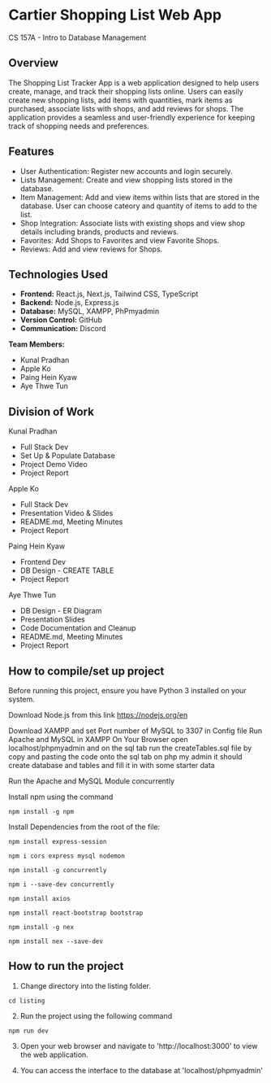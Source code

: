 # Cartier Shopping List Web App 
CS 157A - Intro to Database Management

## Overview
The Shopping List Tracker App is a web application designed to help users create, manage, and track their shopping lists online. Users can easily create new shopping lists, add items with quantities, mark items as purchased, associate lists with shops, and add reviews for shops. The application provides a seamless and user-friendly experience for keeping track of shopping needs and preferences.

## Features
- User Authentication: Register new accounts and login securely.
- Lists Management: Create and view shopping lists stored in the database.
- Item Management: Add and view items within lists that are stored in the database. User can choose cateory and quantity of items to add to the list.
- Shop Integration: Associate lists with existing shops and view shop details including brands, products and reviews.
- Favorites: Add Shops to Favorites and view Favorite Shops.
- Reviews: Add and view reviews for Shops.

## Technologies Used
- **Frontend:** React.js, Next.js, Tailwind CSS, TypeScript
- **Backend:** Node.js, Express.js
- **Database:** MySQL, XAMPP, PhPmyadmin
- **Version Control:** GitHub
- **Communication:** Discord

**Team Members:**
* Kunal Pradhan
* Apple Ko
* Paing Hein Kyaw
* Aye Thwe Tun

## Division of Work
Kunal Pradhan
- Full Stack Dev
- Set Up & Populate Database
- Project Demo Video
- Project Report

Apple Ko
- Full Stack Dev
- Presentation Video & Slides
- README.md, Meeting Minutes
- Project Report

Paing Hein Kyaw
- Frontend Dev 
- DB Design - CREATE TABLE
- Project Report

Aye Thwe Tun
- DB Design - ER Diagram
- Presentation Slides
- Code Documentation and Cleanup
- README.md, Meeting Minutes
- Project Report
    

## How to compile/set up project

Before running this project, ensure you have Python 3 installed on your system.

Download Node.js from this link
https://nodejs.org/en

Download XAMPP and set Port number of MySQL to 3307 in Config file
Run Apache and MySQL in XAMPP
On Your Browser open localhost/phpmyadmin and on the sql tab run the createTables.sql file by copy and pasting the code onto the sql tab on php my admin it should create database and tables and fill it in with some starter data

Run the Apache and MySQL Module concurrently 

Install npm using the command 

```npm install -g npm```


Install Dependencies from the root of the file:

``` npm install express-session ```

``` npm i cors express mysql nodemon ```

```npm install -g concurrently```

 ```npm i --save-dev concurrently ```
 
``` npm install axios ```

``` npm install react-bootstrap bootstrap ```

``` npm install -g nex ```

``` npm install nex --save-dev ```

## How to run the project

1. Change directory into the listing folder. 

```cd listing```

2. Run the project using the following command 

```npm run dev```

3. Open your web browser and navigate to 'http://localhost:3000' to view the web application. 

4. You can access the interface to the database at 'localhost/phpmyadmin'




